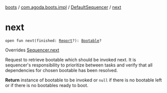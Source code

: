 [boots](../../index.md) / [com.agoda.boots.impl](../index.md) / [DefaultSequencer](index.md) / [next](./next.md)

# next

`open fun next(finished: `[`Report`](../../com.agoda.boots/-report/index.md)`?): `[`Bootable`](../../com.agoda.boots/-bootable/index.md)`?`

Overrides [Sequencer.next](../../com.agoda.boots/-sequencer/next.md)

Request to retrieve bootable which should be invoked next.
It is sequencer's responsibility to prioritize between tasks and
verify that all dependencies for chosen bootable has been resolved.

**Return**
instance of bootable to be invoked or `null` if there is no bootable
    left or if there is no bootables ready to boot.

